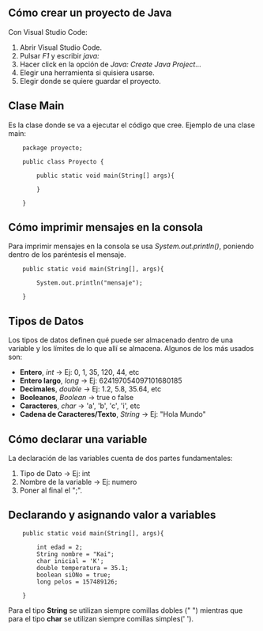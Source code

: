 ## **Cómo crear un proyecto de Java**
Con Visual Studio Code:

1. Abrir Visual Studio Code.
1. Pulsar *F1* y escribir *java:*
1. Hacer click en la opción de *Java: Create Java Project...*
1. Elegir una herramienta si quisiera usarse.
1. Elegir donde se quiere guardar el proyecto.

## **Clase Main**
Es la clase donde se va a ejecutar el código que cree. Ejemplo de una clase main: 

```
    package proyecto;

    public class Proyecto {

        public static void main(String[] args){

        }

    }
```

## **Cómo imprimir mensajes en la consola**
Para imprimir mensajes en la consola se usa *System.out.println()*, poniendo dentro de los paréntesis el mensaje. 


```
    public static void main(String[], args){

        System.out.println("mensaje");

    }
```

## **Tipos de Datos**
Los tipos de datos definen qué puede ser almacenado dentro de una variable y los límites de lo que allí se almacena. Algunos de los más usados son: 

- **Entero**, *int* → Ej: 0, 1, 35, 120, 44, etc
- **Entero largo**, *long* → Ej: 624197054097101680185
- **Decimales**, *double* → Ej: 1.2, 5.8, 35.64, etc
- **Booleanos**, *Boolean* → true o false
- **Caracteres**, *char* → 'a', 'b', 'c', 'i', etc
- **Cadena de Caracteres/Texto**, *String* → Ej: "Hola Mundo" 
## **Cómo declarar una variable**
La declaración de las variables cuenta de dos partes fundamentales:

1. Tipo de Dato → Ej: int
1. Nombre de la variable → Ej: numero
1. Poner al final el ";".

## **Declarando y asignando valor a variables**
```
    public static void main(String[], args){

        int edad = 2;
        String nombre = "Kai";
        char inicial = 'K';
        double temperatura = 35.1;
        boolean siONo = true;
        long pelos = 157489126;

    }
```
Para el tipo **String** se utilizan siempre comillas dobles (" ") mientras que para el tipo **char** se utilizan siempre comillas simples(' ').